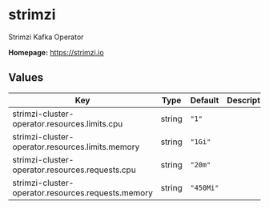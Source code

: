 # strimzi

Strimzi Kafka Operator

**Homepage:** <https://strimzi.io>

## Values

| Key | Type | Default | Description |
|-----|------|---------|-------------|
| strimzi-cluster-operator.resources.limits.cpu | string | `"1"` |  |
| strimzi-cluster-operator.resources.limits.memory | string | `"1Gi"` |  |
| strimzi-cluster-operator.resources.requests.cpu | string | `"20m"` |  |
| strimzi-cluster-operator.resources.requests.memory | string | `"450Mi"` |  |
